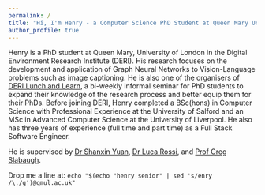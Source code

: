 ```yaml
---
permalink: /
title: "Hi, I'm Henry - a Computer Science PhD Student at Queen Mary University London 👋"
author_profile: true
---
```


Henry is a PhD student at Queen Mary, University of London in the Digital Environment Research Institute (DERI). His research focuses on the development and application of Graph Neural Networks to Vision-Language problems such as image captioning. He is also one of the organisers of [DERI Lunch and Learn](https://www.qmul.ac.uk/deri/networks/lunch--learn/), a bi-weekly informal seminar for PhD students to expand their knowledge of the research process and better equip them for their PhDs. Before joining DERI, Henry completed a BSc(hons) in Computer Science with Professional Experience at the University of Salford and an MSc in Advanced Computer Science at the University of Liverpool. He also has three years of experience (full time and part time) as a Full Stack Software Engineer.

He is supervised by [Dr Shanxin Yuan](https://shanxinyuan.github.io/), [Dr Luca Rossi](https://blextar.github.io/luca-rossi/), and [Prof Greg Slabaugh](http://eecs.qmul.ac.uk/~gslabaugh/).  

Drop me a line at: `echo "$(echo "henry senior" | sed 's/enry /\./g')@qmul.ac.uk"`
